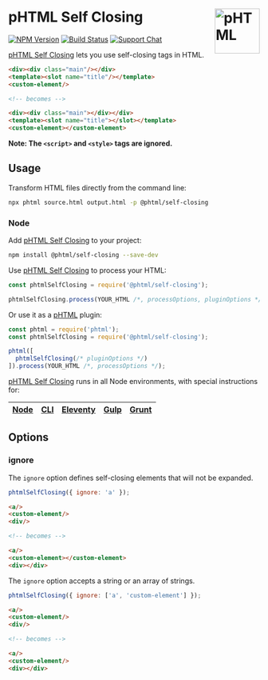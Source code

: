 # pHTML Self Closing [<img src="https://phtml.io/logo.svg" alt="pHTML" width="90" height="90" align="right">][phtml]

[![NPM Version][npm-img]][npm-url]
[![Build Status][cli-img]][cli-url]
[![Support Chat][git-img]][git-url]

[pHTML Self Closing] lets you use self-closing tags in HTML.

```html
<div><div class="main"/></div>
<template><slot name="title"/></template>
<custom-element/>

<!-- becomes -->

<div><div class="main"></div></div>
<template><slot name="title"></slot></template>
<custom-element></custom-element>
```

**Note: The `<script>` and `<style>` tags are ignored.**

## Usage

Transform HTML files directly from the command line:

```bash
npx phtml source.html output.html -p @phtml/self-closing
```

### Node

Add [pHTML Self Closing] to your project:

```bash
npm install @phtml/self-closing --save-dev
```

Use [pHTML Self Closing] to process your HTML:

```js
const phtmlSelfClosing = require('@phtml/self-closing');

phtmlSelfClosing.process(YOUR_HTML /*, processOptions, pluginOptions */);
```

Or use it as a [pHTML] plugin:

```js
const phtml = require('phtml');
const phtmlSelfClosing = require('@phtml/self-closing');

phtml([
  phtmlSelfClosing(/* pluginOptions */)
]).process(YOUR_HTML /*, processOptions */);
```

[pHTML Self Closing] runs in all Node environments, with special instructions for:

| [Node](INSTALL.md#node) | [CLI](INSTALL.md#phtml-cli) | [Eleventy](INSTALL.md#eleventy) | [Gulp](INSTALL.md#gulp) | [Grunt](INSTALL.md#grunt) |
| --- | --- | --- | --- | --- |

## Options

### ignore

The `ignore` option defines self-closing elements that will not be expanded.

```js
phtmlSelfClosing({ ignore: 'a' });
```

```html
<a/>
<custom-element/>
<div/>

<!-- becomes -->

<a/>
<custom-element></custom-element>
<div></div>
```

The `ignore` option accepts a string or an array of strings.

```js
phtmlSelfClosing({ ignore: ['a', 'custom-element'] });
```

```html
<a/>
<custom-element/>
<div/>

<!-- becomes -->

<a/>
<custom-element/>
<div></div>
```

[cli-img]: https://img.shields.io/travis/phtmlorg/phtml-self-closing.svg
[cli-url]: https://travis-ci.org/phtmlorg/phtml-self-closing
[git-img]: https://img.shields.io/badge/support-chat-blue.svg
[git-url]: https://gitter.im/phtmlorg/phtml
[npm-img]: https://img.shields.io/npm/v/@phtml/self-closing.svg
[npm-url]: https://www.npmjs.com/package/@phtml/self-closing

[pHTML]: https://github.com/phtmlorg/phtml
[pHTML Self Closing]: https://github.com/phtmlorg/phtml-self-closing
